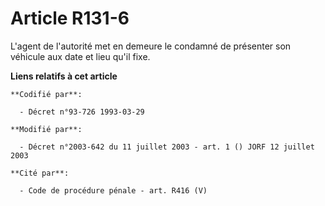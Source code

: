 # Article R131-6

L'agent de l'autorité met en demeure le condamné de présenter son véhicule aux date et lieu qu'il fixe.

**Liens relatifs à cet article**

	**Codifié par**:

	  - Décret n°93-726 1993-03-29

	**Modifié par**:

	  - Décret n°2003-642 du 11 juillet 2003 - art. 1 () JORF 12 juillet 2003

	**Cité par**:

	  - Code de procédure pénale - art. R416 (V)
